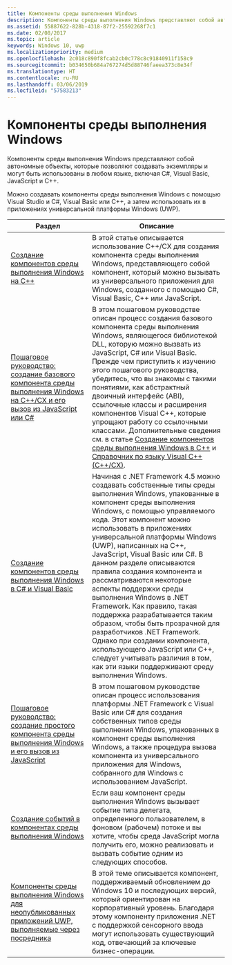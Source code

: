 ```yaml
---
title: Компоненты среды выполнения Windows
description: Компоненты среды выполнения Windows представляют собой автономные объекты, которые позволяют создавать экземпляры и могут быть использованы в любом языке, включая C#, Visual Basic, JavaScript и C++.
ms.assetid: 55887622-828b-4318-87f2-25592268f7c1
ms.date: 02/08/2017
ms.topic: article
keywords: Windows 10, uwp
ms.localizationpriority: medium
ms.openlocfilehash: 2c018c890f8fcab2cb0c778c8c91840911f158c9
ms.sourcegitcommit: b034650b684a767274d5d88746faeea373c8e34f
ms.translationtype: HT
ms.contentlocale: ru-RU
ms.lasthandoff: 03/06/2019
ms.locfileid: "57583213"
---
```

# <a name="windows-runtime-components"></a>Компоненты среды выполнения Windows
Компоненты среды выполнения Windows представляют собой автономные объекты, которые позволяют создавать экземпляры и могут быть использованы в любом языке, включая C#, Visual Basic, JavaScript и C++.

Можно создавать компоненты среды выполнения Windows с помощью Visual Studio и C#, Visual Basic или C++, а затем использовать их в приложениях универсальной платформы Windows (UWP).

| Раздел | Описание |
|-------|-------------|
| [Создание компонентов среды выполнения Windows на C++](creating-windows-runtime-components-in-cpp.md) | В этой статье описывается использование C++/CX для создания компонента среды выполнения Windows, представляющего собой компонент, который можно вызывать из универсального приложения для Windows, созданного с помощью C#, Visual Basic, C++ или JavaScript. |
| [Пошаговое руководство: создание базового компонента среды выполнения Windows на C++/CX и его вызов из JavaScript или C#](walkthrough-creating-a-basic-windows-runtime-component-in-cpp-and-calling-it-from-javascript-or-csharp.md) | В этом пошаговом руководстве описан процесс создания базового компонента среды выполнения Windows, являющегося библиотекой DLL, которую можно вызвать из JavaScript, C# или Visual Basic. Прежде чем приступить к изучению этого пошагового руководства, убедитесь, что вы знакомы с такими понятиями, как абстрактный двоичный интерфейс (ABI), ссылочные классы и расширения компонентов Visual C++, которые упрощают работу со ссылочными классами. Дополнительные сведения см. в статье [Создание компонентов среды выполнения Windows в C++](creating-windows-runtime-components-in-cpp.md) и [Справочник по языку Visual C++ (C++/CX)](https://msdn.microsoft.com/library/windows/apps/xaml/hh699871.aspx). |
| [Создание компонентов среды выполнения Windows в C# и Visual Basic](creating-windows-runtime-components-in-csharp-and-visual-basic.md) | Начиная с .NET Framework 4.5 можно создавать собственные типы среды выполнения Windows, упакованные в компонент среды выполнения Windows, с помощью управляемого кода. Этот компонент можно использовать в приложениях универсальной платформы Windows (UWP), написанных на C++, JavaScript, Visual Basic или C#. В данном разделе описываются правила создания компонента и рассматриваются некоторые аспекты поддержки среды выполнения Windows в .NET Framework. Как правило, такая поддержка разрабатывается таким образом, чтобы быть прозрачной для разработчиков .NET Framework. Однако при создании компонента, использующего JavaScript или C++, следует учитывать различия в том, как эти языки поддерживают среду выполнения Windows. |
| [Пошаговое руководство: создание простого компонента среды выполнения Windows и его вызов из JavaScript](walkthrough-creating-a-simple-windows-runtime-component-and-calling-it-from-javascript.md) | В этом пошаговом руководстве описан процесс использования платформы .NET Framework с Visual Basic или C# для создания собственных типов среды выполнения Windows, упакованных в компонент среды выполнения Windows, а также процедура вызова компонента из универсального приложения для Windows, собранного для Windows с использованием JavaScript. |
| [Создание событий в компонентах среды выполнения Windows](raising-events-in-windows-runtime-components.md) | Если ваш компонент среды выполнения Windows вызывает событие типа делегата, определенного пользователем, в фоновом (рабочем) потоке и вы хотите, чтобы среда JavaScript могла получить его, можно реализовать и вызвать событие одним из следующих способов. | 
| [Компоненты среды выполнения Windows для неопубликованных приложений UWP, выполняемые через посредника](brokered-windows-runtime-components-for-side-loaded-windows-store-apps.md) | В этой теме описывается компонент, поддерживаемый обновлением до Windows 10 и последующих версий, который ориентирован на корпоративный уровень. Благодаря этому компоненту приложения .NET с поддержкой сенсорного ввода могут использовать существующий код, отвечающий за ключевые бизнес-операции. |
